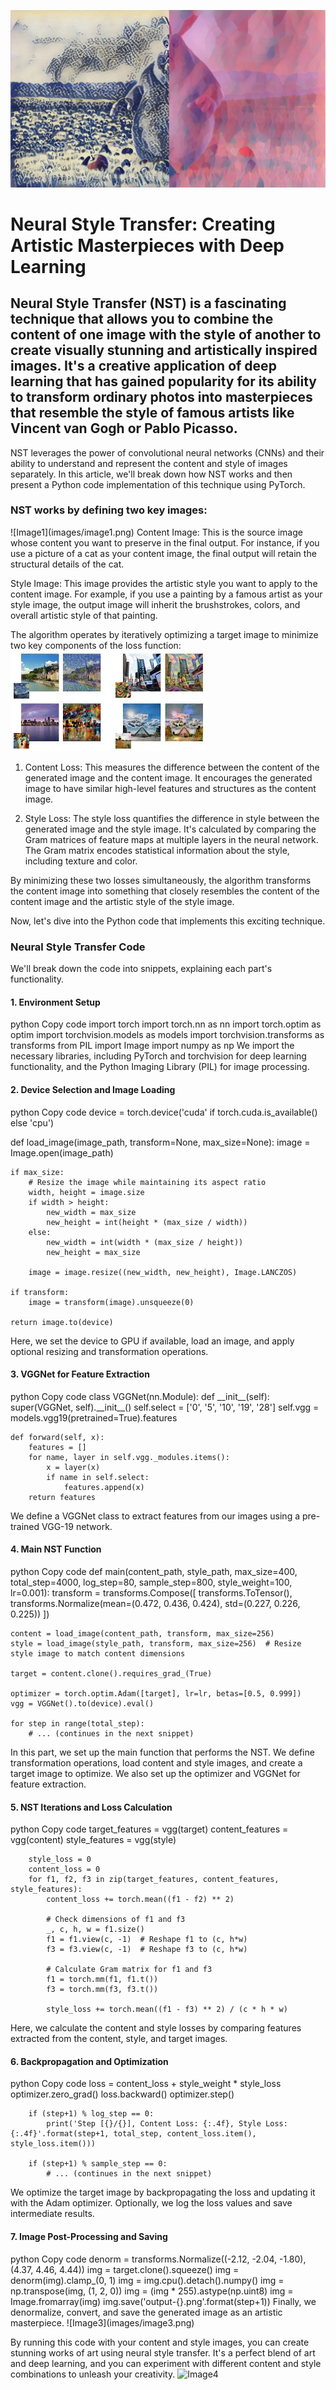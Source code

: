 ![Article Image](images/cover.png)

<h1>Neural Style Transfer: Creating Artistic Masterpieces with Deep Learning</h1>
<h2>Neural Style Transfer (NST) is a fascinating technique that allows you to combine the content of one image with the style of another to create visually stunning and artistically inspired images. It's a creative application of deep learning that has gained popularity for its ability to transform ordinary photos into masterpieces that resemble the style of famous artists like Vincent van Gogh or Pablo Picasso.</h2>

NST leverages the power of convolutional neural networks (CNNs) and their ability to understand and represent the content and style of images separately. In this article, we'll break down how NST works and then present a Python code implementation of this technique using PyTorch.

<h3>
NST works by defining two key images:
</h3>
![Image1](images/image1.png)
Content Image: This is the source image whose content you want to preserve in the final output. For instance, if you use a picture of a cat as your content image, the final output will retain the structural details of the cat.

Style Image: This image provides the artistic style you want to apply to the content image. For example, if you use a painting by a famous artist as your style image, the output image will inherit the brushstrokes, colors, and overall artistic style of that painting.

The algorithm operates by iteratively optimizing a target image to minimize two key components of the loss function:
![Image2](images/image2.png)
1. Content Loss:
This measures the difference between the content of the generated image and the content image. It encourages the generated image to have similar high-level features and structures as the content image.

2. Style Loss:
The style loss quantifies the difference in style between the generated image and the style image. It's calculated by comparing the Gram matrices of feature maps at multiple layers in the neural network. The Gram matrix encodes statistical information about the style, including texture and color.

By minimizing these two losses simultaneously, the algorithm transforms the content image into something that closely resembles the content of the content image and the artistic style of the style image.

Now, let's dive into the Python code that implements this exciting technique.

<h3>Neural Style Transfer Code</h3>
We'll break down the code into snippets, explaining each part's functionality.

<h4>1. Environment Setup</h4>
python
Copy code
import torch
import torch.nn as nn
import torch.optim as optim
import torchvision.models as models
import torchvision.transforms as transforms
from PIL import Image
import numpy as np
We import the necessary libraries, including PyTorch and torchvision for deep learning functionality, and the Python Imaging Library (PIL) for image processing.

<h4>2. Device Selection and Image Loading</h4>
python
Copy code
device = torch.device('cuda' if torch.cuda.is_available() else 'cpu')

def load_image(image_path, transform=None, max_size=None):
    image = Image.open(image_path)

    if max_size:
        # Resize the image while maintaining its aspect ratio
        width, height = image.size
        if width > height:
            new_width = max_size
            new_height = int(height * (max_size / width))
        else:
            new_width = int(width * (max_size / height))
            new_height = max_size

        image = image.resize((new_width, new_height), Image.LANCZOS)

    if transform:
        image = transform(image).unsqueeze(0)

    return image.to(device)
Here, we set the device to GPU if available, load an image, and apply optional resizing and transformation operations.

<h4>3. VGGNet for Feature Extraction</h4>
python
Copy code
class VGGNet(nn.Module):
    def __init__(self):
        super(VGGNet, self).__init__()
        self.select = ['0', '5', '10', '19', '28']
        self.vgg = models.vgg19(pretrained=True).features

    def forward(self, x):
        features = []
        for name, layer in self.vgg._modules.items():
            x = layer(x)
            if name in self.select:
                features.append(x)
        return features
We define a VGGNet class to extract features from our images using a pre-trained VGG-19 network.

<h4>4. Main NST Function</h4>
python
Copy code
def main(content_path, style_path, max_size=400, total_step=4000, log_step=80, sample_step=800, style_weight=100, lr=0.001):
    transform = transforms.Compose([
        transforms.ToTensor(),
        transforms.Normalize(mean=(0.472, 0.436, 0.424), std=(0.227, 0.226, 0.225))
    ])

    content = load_image(content_path, transform, max_size=256)
    style = load_image(style_path, transform, max_size=256)  # Resize style image to match content dimensions

    target = content.clone().requires_grad_(True)

    optimizer = torch.optim.Adam([target], lr=lr, betas=[0.5, 0.999])
    vgg = VGGNet().to(device).eval()

    for step in range(total_step):
        # ... (continues in the next snippet)
In this part, we set up the main function that performs the NST. We define transformation operations, load content and style images, and create a target image to optimize. We also set up the optimizer and VGGNet for feature extraction.

<h4>5. NST Iterations and Loss Calculation</h4>
python
Copy code
        target_features = vgg(target)
        content_features = vgg(content)
        style_features = vgg(style)

        style_loss = 0
        content_loss = 0
        for f1, f2, f3 in zip(target_features, content_features, style_features):
            content_loss += torch.mean((f1 - f2) ** 2)

            # Check dimensions of f1 and f3
            _, c, h, w = f1.size()
            f1 = f1.view(c, -1)  # Reshape f1 to (c, h*w)
            f3 = f3.view(c, -1)  # Reshape f3 to (c, h*w)

            # Calculate Gram matrix for f1 and f3
            f1 = torch.mm(f1, f1.t())
            f3 = torch.mm(f3, f3.t())

            style_loss += torch.mean((f1 - f3) ** 2) / (c * h * w)
Here, we calculate the content and style losses by comparing features extracted from the content, style, and target images.

<h4>6. Backpropagation and Optimization</h4>
python
Copy code
        loss = content_loss + style_weight * style_loss
        optimizer.zero_grad()
        loss.backward()
        optimizer.step()

        if (step+1) % log_step == 0:
            print('Step [{}/{}], Content Loss: {:.4f}, Style Loss: {:.4f}'.format(step+1, total_step, content_loss.item(), style_loss.item()))

        if (step+1) % sample_step == 0:
            # ... (continues in the next snippet)
We optimize the target image by backpropagating the loss and updating it with the Adam optimizer. Optionally, we log the loss values and save intermediate results.

<h4>7. Image Post-Processing and Saving</h4>
python
Copy code
            denorm = transforms.Normalize((-2.12, -2.04, -1.80), (4.37, 4.46, 4.44))
            img = target.clone().squeeze()
            img = denorm(img).clamp_(0, 1)
            img = img.cpu().detach().numpy()
            img = np.transpose(img, (1, 2, 0))
            img = (img * 255).astype(np.uint8)
            img = Image.fromarray(img)
            img.save('output-{}.png'.format(step+1))
Finally, we denormalize, convert, and save the generated image as an artistic masterpiece.
![Image3](images/image3.png)

By running this code with your content and style images, you can create stunning works of art using neural style transfer. It's a perfect blend of art and deep learning, and you can experiment with different content and style combinations to unleash your creativity.
![Image4](images/image4.png)
           
